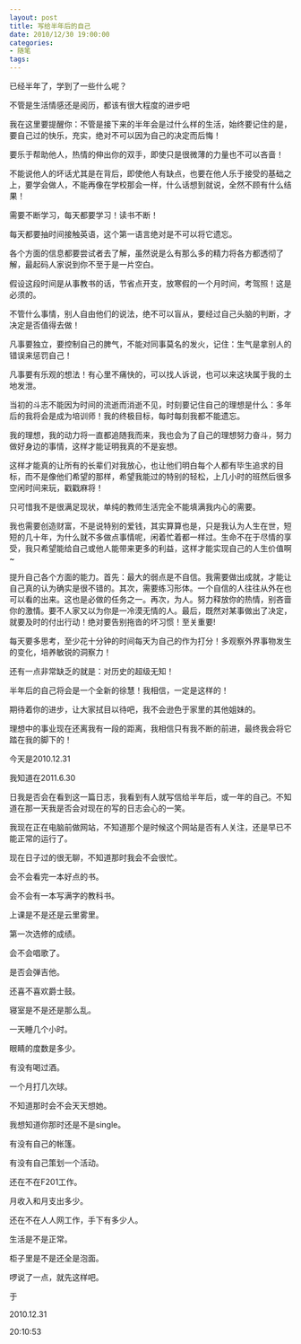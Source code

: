 ```yaml
---
layout: post
title: 写给半年后的自己
date: 2010/12/30 19:00:00
categories: 
- 随笔
tags: 
---
```


已经半年了，学到了一些什么呢？

不管是生活情感还是阅历，都该有很大程度的进步吧

我在这里要提醒你：不管是接下来的半年会是过什么样的生活，始终要记住的是，要自己过的快乐，充实，绝对不可以因为自己的决定而后悔！

要乐于帮助他人，热情的伸出你的双手，即使只是很微薄的力量也不可以吝啬！

不能说他人的坏话尤其是在背后，即使他人有缺点，也要在他人乐于接受的基础之上，要学会做人，不能再像在学校那会一样，什么话想到就说，全然不顾有什么结果！

需要不断学习，每天都要学习！读书不断！

每天都要抽时间接触英语，这个第一语言绝对是不可以将它遗忘。

各个方面的信息都要尝试者去了解，虽然说是么有那么多的精力将各方都透彻了解，最起码人家说到你不至于是一片空白。

假设这段时间是从事教书的话，节省点开支，放寒假的一个月时间，考驾照！这是必须的。

不管什么事情，别人自由他们的说法，绝不可以盲从，要经过自己头脑的判断，才决定是否值得去做！

凡事要独立，要控制自己的脾气，不能对同事莫名的发火，记住：生气是拿别人的错误来惩罚自己！

凡事要有乐观的想法！有心里不痛快的，可以找人诉说，也可以来这块属于我的土地发泄。

当初的斗志不能因为时间的流逝而消逝不见，时刻要记住自己的理想是什么：多年后的我将会是成为培训师！我的终极目标，每时每刻我都不能遗忘。

我的理想，我的动力将一直都追随我而来，我也会为了自己的理想努力奋斗，努力做好身边的事情，这样才能证明我真的不是妄想。

这样才能真的让所有的长辈们对我放心，也让他们明白每个人都有毕生追求的目标，而不是像他们希望的那样，希望我能过的特别的轻松，上几小时的班然后很多空闲时间来玩，戳戳麻将！

只可惜我不是很满足现状，单纯的教师生活完全不能填满我内心的需要。

我也需要创造财富，不是说特别的爱钱，其实算算也是，只是我认为人生在世，短短的几十年，为什么就不多做点事情呢，闲着忙着都一样过。生命不在于尽情的享受，我只希望能给自己或他人能带来更多的利益，这样才能实现自己的人生价值啊~

提升自己各个方面的能力。首先：最大的弱点是不自信。我需要做出成就，才能让自己真的认为确实是很不错的。其次，需要练习形体。一个自信的人往往从外在也可以看的出来。这也是必做的任务之一。再次，为人。努力释放你的热情，别吝啬你的激情。要不人家又以为你是一冷漠无情的人。最后，既然对某事做出了决定，就要及时的付出行动！绝对要告别拖沓的坏习惯！至关重要!

每天要多思考，至少花十分钟的时间每天为自己的作为打分！多观察外界事物发生的变化，培养敏锐的洞察力！

还有一点非常缺乏的就是：对历史的超级无知！

半年后的自己将会是一个全新的徐慧！我相信，一定是这样的！

期待着你的进步，让大家拭目以待吧，我不会逊色于家里的其他姐妹的。

理想中的事业现在还离我有一段的距离，我相信只有我不断的前进，最终我会将它踏在我的脚下的！

今天是2010.12.31

我知道在2011.6.30

日我是否会在看到这一篇日志，我看到有人就写信给半年后，或一年的自己。不知道在那一天我是否会对现在的写的日志会心的一笑。

我现在正在电脑前做网站，不知道那个是时候这个网站是否有人关注，还是早已不能正常的运行了。

现在日子过的很无聊，不知道那时我会不会很忙。

会不会看完一本好点的书。

会不会有一本写满字的教科书。

上课是不是还是云里雾里。

第一次选修的成绩。

会不会唱歌了。

是否会弹吉他。

还喜不喜欢爵士鼓。

寝室是不是还是那么乱。

一天睡几个小时。

眼睛的度数是多少。

有没有喝过酒。

一个月打几次球。

不知道那时会不会天天想她。

我想知道你那时还是不是single。

有没有自己的帐篷。

有没有自己策划一个活动。

还在不在F201工作。

月收入和月支出多少。

还在不在人人网工作，手下有多少人。

生活是不是正常。

柜子里是不是还全是泡面。

啰说了一点，就先这样吧。

于

2010.12.31

20:10:53
